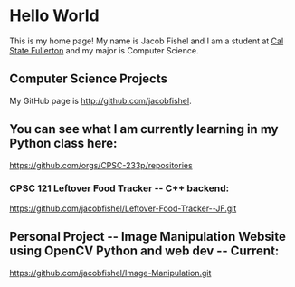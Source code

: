 # Hello World


This is my home page! My name is Jacob Fishel and I am a student at [Cal State Fullerton](http://www.fullerton.edu/) and my major is Computer Science.


## Computer Science Projects


My GitHub page is http://github.com/jacobfishel.

## You can see what I am currently learning in my Python class here: 
https://github.com/orgs/CPSC-233p/repositories



### CPSC 121 Leftover Food Tracker -- C++ backend:
https://github.com/jacobfishel/Leftover-Food-Tracker--JF.git

## Personal Project -- Image Manipulation Website using OpenCV Python and web dev -- Current:
https://github.com/jacobfishel/Image-Manipulation.git





